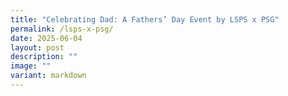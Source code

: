 ```yaml
---
title: "Celebrating Dad: A Fathers’ Day Event by LSPS x PSG"
permalink: /lsps-x-psg/
date: 2025-06-04
layout: post
description: ""
image: ""
variant: markdown
---
```

